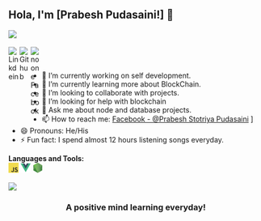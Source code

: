 ## Hola, I'm [Prabesh Pudasaini!] 👋

<p align="left"> <img src="https://komarev.com/ghpvc/?username=Alpha5714&label=Views&color=blue&style=plastic"  /> </p>

<a href="https://www.linkedin.com/in/it-sprabeshofficial-beast-7093761a0/">
  <img align="left" alt=" Linkdein" width="22px" src="https://cdn.jsdelivr.net/npm/simple-icons@v3/icons/linkedin.svg" />
</a>
<a href="https://github.com/Alpha5714">
  <img align="left" alt="Github" width="22px" src="https://cdn.jsdelivr.net/npm/simple-icons@v3/icons/github.svg" />
</a>


<a href="https://www.facebook.com/fourohhfour/">
  <img align="left" alt="noone Facebook" width="22px" src="https://cdn.jsdelivr.net/npm/simple-icons@v3/icons/facebook.svg" />
</a>


<br/>
<br/>



- 🔭 I’m currently working on self development.
- 🌱 I’m currently learning more about BlockChain.
- 👯 I’m looking to collaborate with projects.
- 🤔 I’m looking for help with blockchain
- 💬 Ask me about node and database projects.
- 📫 How to reach me: [Facebook - @Prabesh Stotriya Pudasaini](https://www.facebook.com/fourohhfour/) ]
- 😄 Pronouns: He/His
- ⚡ Fun fact: I spend almost 12 hours listening songs everyday.



**Languages and Tools:**  
<code><img height="20" src="https://raw.githubusercontent.com/github/explore/80688e429a7d4ef2fca1e82350fe8e3517d3494d/topics/javascript/javascript.png"></code>
<code><img height="20" src="https://raw.githubusercontent.com/github/explore/80688e429a7d4ef2fca1e82350fe8e3517d3494d/topics/vue/vue.png"></code>
<code><img height="20" src="https://raw.githubusercontent.com/github/explore/80688e429a7d4ef2fca1e82350fe8e3517d3494d/topics/nodejs/nodejs.png"></code>    

<a href="https://github.com/Alpha5714n">
  <img align="center" src="https://github-readme-stats.vercel.app/api/top-langs/?username=Alpha5714&theme=light&hide_langs_below=1" />
</a>



<div align="center">

### A positive mind learning everyday!

</div>

